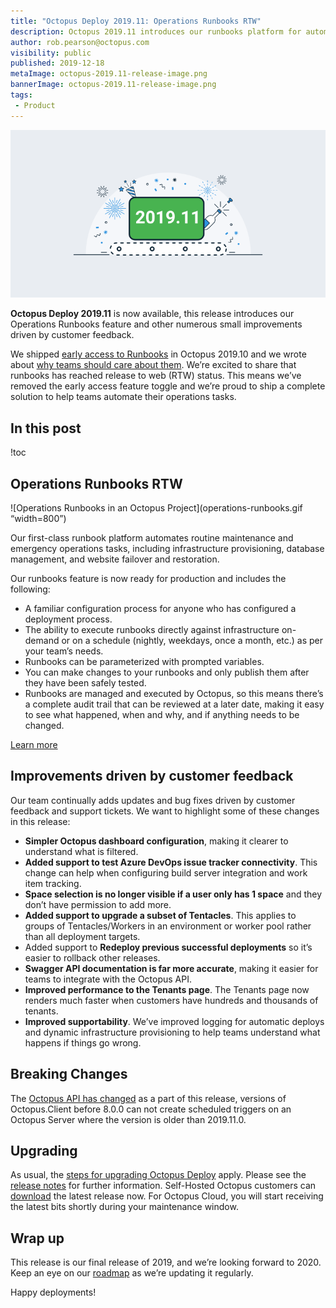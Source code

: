 ```yaml
---
title: "Octopus Deploy 2019.11: Operations Runbooks RTW"
description: Octopus 2019.11 introduces our runbooks platform for automating operations tasks with support for scheduling, permissions, parameterized runs and more.
author: rob.pearson@octopus.com
visibility: public
published: 2019-12-18
metaImage: octopus-2019.11-release-image.png
bannerImage: octopus-2019.11-release-image.png
tags:
 - Product
---
```


![Octopus Deploy 2019.11 is now available](octopus-2019.11-release-image.png)

**Octopus Deploy 2019.11** is now available, this release introduces our Operations Runbooks feature and other numerous small improvements driven by customer feedback. 

We shipped [early access to Runbooks](/blog/2019-10/octopus-release-2019.10/index.md) in Octopus 2019.10 and we wrote about [why teams should care about them](/blog/2019-10/operations-runbooks/index.md). We’re excited to share that runbooks has reached release to web (RTW) status. This means we’ve removed the early access feature toggle and we’re proud to ship a complete solution to help teams automate their operations tasks.

<h2>In this post</h2>

!toc

## Operations Runbooks RTW

![Operations Runbooks in an Octopus Project](operations-runbooks.gif “width=800”)

Our first-class runbook platform automates routine maintenance and emergency operations tasks, including infrastructure provisioning, database management, and website failover and restoration.

Our runbooks feature is now ready for production and includes the following:

* A familiar configuration process for anyone who has configured a deployment process.
* The ability to execute runbooks directly against infrastructure on-demand or on a schedule (nightly, weekdays, once a month, etc.) as per your team’s needs.
* Runbooks can be parameterized with prompted variables.
* You can make changes to your runbooks and only publish them after they have been safely tested.
* Runbooks are managed and executed by Octopus, so this means there’s a complete audit trail that can be reviewed at a later date, making it easy to see what happened, when and why, and if anything needs to be changed.

[Learn more](https://octopus.com/docs/deployment-process/operations-runbooks)

## Improvements driven by customer feedback

Our team continually adds updates and bug fixes driven by customer feedback and support tickets. We want to highlight some of these changes in this release:

* **Simpler Octopus dashboard configuration**, making it clearer to understand what is filtered.
* **Added support to test Azure DevOps issue tracker connectivity**. This change can help when configuring build server integration and work item tracking.
* **Space selection is no longer visible if a user only has 1 space** and they don’t have permission to add more.
* **Added support to upgrade a subset of Tentacles**. This applies to groups of Tentacles/Workers in an environment or worker pool rather than all deployment targets.
* Added support to **Redeploy previous successful deployments** so it’s easier to rollback other releases.
* **Swagger API documentation is far more accurate**, making it easier for teams to integrate with the Octopus API.
* **Improved performance to the Tenants page**. The Tenants page now renders much faster when customers have hundreds and thousands of tenants.
* **Improved supportability**. We’ve improved logging for automatic deploys and dynamic infrastructure provisioning to help teams understand what happens if things go wrong.

## Breaking Changes

The [Octopus API has changed](https://github.com/OctopusDeploy/Issues/issues/4925) as a part of this release, versions of Octopus.Client before 8.0.0 can not create scheduled triggers on an Octopus Server where the version is older than 2019.11.0.

## Upgrading

As usual, the [steps for upgrading Octopus Deploy](https://octopus.com/docs/administration/upgrading) apply. Please see the [release notes](https://octopus.com/downloads/compare?to=2019.11.0) for further information. Self-Hosted Octopus customers can [download](https://octopus.com/downloads/2019.11.0) the latest release now. For Octopus Cloud, you will start receiving the latest bits shortly during your maintenance window.

## Wrap up

This release is our final release of 2019, and we’re looking forward to 2020. Keep an eye on our [roadmap](https://octopus.com/roadmap) as we’re updating it regularly.

Happy deployments!
